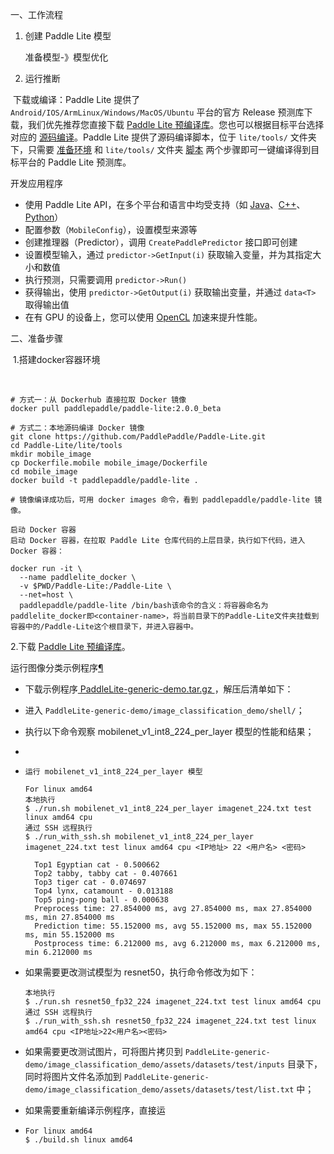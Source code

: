 一、工作流程

1. 创建 Paddle Lite 模型

   准备模型-》模型优化

2.  运行推断

​		下载或编译：Paddle Lite 提供了 `Android/IOS/ArmLinux/Windows/MacOS/Ubuntu` 平台的官方 Release 预测库下载，我们优先推荐您直接下载 [Paddle Lite 预编译库](https://www.paddlepaddle.org.cn/lite/v2.12/quick_start/release_lib.html)。您也可以根据目标平台选择对应的 [源码编译](https://www.paddlepaddle.org.cn/lite/v2.12/source_compile/compile_env.html)。Paddle Lite 提供了源码编译脚本，位于 `lite/tools/` 文件夹下，只需要 [准备环境](https://www.paddlepaddle.org.cn/lite/v2.12/source_compile/docker_env.html) 和 `lite/tools/` 文件夹 [脚本](https://github.com/PaddlePaddle/Paddle-Lite/tree/release/v2.12/lite/tools) 两个步骤即可一键编译得到目标平台的 Paddle Lite 预测库。

开发应用程序

- 使用 Paddle Lite API，在多个平台和语言中均受支持（如 [Java](https://www.paddlepaddle.org.cn/lite/v2.12/user_guides/java_demo.html)、[C++](https://www.paddlepaddle.org.cn/lite/v2.12/user_guides/cpp_demo.html)、[Python](https://www.paddlepaddle.org.cn/lite/v2.12/user_guides/python_demo.html)）
- 配置参数（`MobileConfig`），设置模型来源等
- 创建推理器（Predictor），调用 `CreatePaddlePredictor` 接口即可创建
- 设置模型输入，通过 `predictor->GetInput(i)` 获取输入变量，并为其指定大小和数值
- 执行预测，只需要调用 `predictor->Run()`
- 获得输出，使用 `predictor->GetOutput(i)` 获取输出变量，并通过 `data<T>` 取得输出值
- 在有 GPU 的设备上，您可以使用 [OpenCL](https://www.paddlepaddle.org.cn/lite/v2.12/demo_guides/opencl.html) 加速来提升性能。



二、准备步骤

​	1.搭建docker容器环境

​	

```
# 方式一：从 Dockerhub 直接拉取 Docker 镜像
docker pull paddlepaddle/paddle-lite:2.0.0_beta

# 方式二：本地源码编译 Docker 镜像
git clone https://github.com/PaddlePaddle/Paddle-Lite.git
cd Paddle-Lite/lite/tools
mkdir mobile_image
cp Dockerfile.mobile mobile_image/Dockerfile
cd mobile_image
docker build -t paddlepaddle/paddle-lite .

# 镜像编译成功后，可用 docker images 命令，看到 paddlepaddle/paddle-lite 镜像。

启动 Docker 容器
启动 Docker 容器，在拉取 Paddle Lite 仓库代码的上层目录，执行如下代码，进入 Docker 容器：

docker run -it \
  --name paddlelite_docker \
  -v $PWD/Paddle-Lite:/Paddle-Lite \
  --net=host \
  paddlepaddle/paddle-lite /bin/bash该命令的含义：将容器命名为paddlelite_docker即<container-name>，将当前目录下的Paddle-Lite文件夹挂载到容器中的/Paddle-Lite这个根目录下，并进入容器中。
```

2.下载 [Paddle Lite 预编译库](https://www.paddlepaddle.org.cn/lite/v2.12/quick_start/release_lib.html)。

运行图像分类示例程序[¶](https://www.paddlepaddle.org.cn/lite/v2.12/demo_guides/x86.html#yunxingtuxiangfenleishilichengxu)

- 下载示例程序[ PaddleLite-generic-demo.tar.gz ](https://paddlelite-demo.bj.bcebos.com/devices/generic/PaddleLite-generic-demo_v2_12_0.tar.gz)，解压后清单如下：

- 进入 `PaddleLite-generic-demo/image_classification_demo/shell/`；

- 执行以下命令观察 mobilenet_v1_int8_224_per_layer 模型的性能和结果；

- 

- ```
  运行 mobilenet_v1_int8_224_per_layer 模型
  
  For linux amd64
  本地执行
  $ ./run.sh mobilenet_v1_int8_224_per_layer imagenet_224.txt test linux amd64 cpu
  通过 SSH 远程执行
  $ ./run_with_ssh.sh mobilenet_v1_int8_224_per_layer imagenet_224.txt test linux amd64 cpu <IP地址> 22 <用户名> <密码>
  
    Top1 Egyptian cat - 0.500662
    Top2 tabby, tabby cat - 0.407661
    Top3 tiger cat - 0.074697
    Top4 lynx, catamount - 0.013188
    Top5 ping-pong ball - 0.000638
    Preprocess time: 27.854000 ms, avg 27.854000 ms, max 27.854000 ms, min 27.854000 ms
    Prediction time: 55.152000 ms, avg 55.152000 ms, max 55.152000 ms, min 55.152000 ms
    Postprocess time: 6.212000 ms, avg 6.212000 ms, max 6.212000 ms, min 6.212000 ms
  ```

- 如果需要更改测试模型为 resnet50，执行命令修改为如下：

  ```
  本地执行
  $ ./run.sh resnet50_fp32_224 imagenet_224.txt test linux amd64 cpu
  通过 SSH 远程执行
  $ ./run_with_ssh.sh resnet50_fp32_224 imagenet_224.txt test linux amd64 cpu <IP地址>22<用户名><密码>
  ```

- 如果需要更改测试图片，可将图片拷贝到 `PaddleLite-generic-demo/image_classification_demo/assets/datasets/test/inputs` 目录下，同时将图片文件名添加到 `PaddleLite-generic-demo/image_classification_demo/assets/datasets/test/list.txt` 中；

- 如果需要重新编译示例程序，直接运

- ```
  For linux amd64
  $ ./build.sh linux amd64
  ```